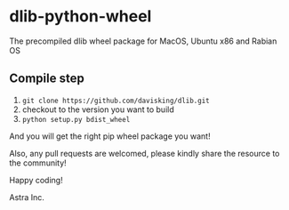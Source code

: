 # dlib-python-wheel
The precompiled dlib wheel package for MacOS, Ubuntu x86 and Rabian OS

## Compile step
1. `git clone https://github.com/davisking/dlib.git`
2. checkout to the version you want to build
3. `python setup.py bdist_wheel`
 
And you will get the right pip wheel package you want! 

Also, any pull requests are welcomed, please kindly share the resource to the community! 

Happy coding! 



Astra Inc.
